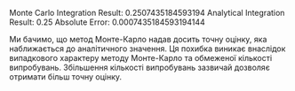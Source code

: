 Monte Carlo Integration Result: 0.2507435184593194
Analytical Integration Result: 0.25
Absolute Error: 0.0007435184593194144

Ми бачимо, що метод Монте-Карло надав досить точну оцінку, яка наближається до аналітичного значення. 
Ця похибка виникає внаслідок випадкового характеру методу Монте-Карло та обмеженої кількості випробувань. 
Збільшення кількості випробувань зазвичай дозволяє отримати більш точну оцінку.